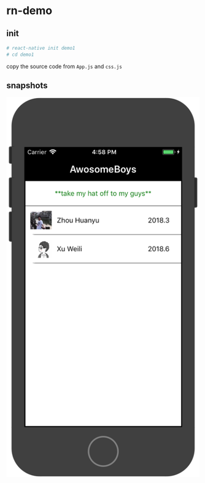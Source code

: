 # rn-demo

## init

```bash
# react-native init demo1
# cd demo1
```

copy the source code from `App.js` and `css.js`

## snapshots

![demo](snapshots/1.png)
